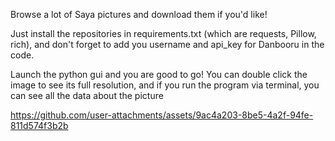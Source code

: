 Browse a lot of Saya pictures and download them if you'd like!

Just install the repositories in requirements.txt (which are requests, Pillow, rich), and don't forget to add you username and api_key for Danbooru in the code.

Launch the python gui and you are good to go!
You can double click the image to see its full resolution, and if you run the program via terminal, you can see all the data about the picture



https://github.com/user-attachments/assets/9ac4a203-8be5-4a2f-94fe-811d574f3b2b


